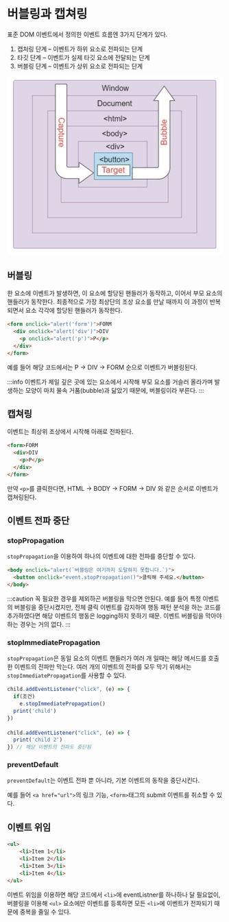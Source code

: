 # 버블링과 캡쳐링

표준 DOM 이벤트에서 정의한 이벤트 흐름엔 3가지 단계가 있다.

1. 캡처링 단계 – 이벤트가 하위 요소로 전파되는 단계
2. 타깃 단계 – 이벤트가 실제 타깃 요소에 전달되는 단계
3. 버블링 단계 – 이벤트가 상위 요소로 전파되는 단계

![bubbling_and_capturing.png](./img/bubbling_and_capturing.png)


## 버블링

한 요소에 이벤트가 발생하면, 이 요소에 할당된 핸들러가 동작하고, 이어서 부모 요소의 핸들러가 동작한다. 최종적으로 가장 최상단의 조상 요소를 만날 때까지 이 과정이 반복되면서 요소 각각에 할당된 핸들러가 동작한다.

```html
<form onclick="alert('form')">FORM
  <div onclick="alert('div')">DIV
    <p onclick="alert('p')">P</p>
  </div>
</form>
```
예를 들어 해당 코드에서는 P → DIV → FORM 순으로 이벤트가 버블링된다.

:::info
이벤트가 제일 깊은 곳에 있는 요소에서 시작해 부모 요소를 거슬러 올라가며 발생하는 모양이 마치 물속 거품(bubble)과 닮았기 때문에, 버블링이라 부른다.
:::




## 캡쳐링

이벤트는 최상위 조상에서 시작해 아래로 전파된다.

```html
<form>FORM
  <div>DIV
    <p>P</p>
  </div>
</form>
```
만약 `<p>`를 클릭한다면, HTML → BODY → FORM → DIV 와 같은 순서로 이벤트가 캡쳐링된다.

## 이벤트 전파 중단

### stopPropagation

`stopPropagation`을 이용하여 하나의 이벤트에 대한 전파를 중단할 수 있다.

```html
<body onclick="alert(`버블링은 여기까지 도달하지 못합니다.`)">
  <button onclick="event.stopPropagation()">클릭해 주세요.</button>
</body>
```

:::caution
꼭 필요한 경우를 제외하곤 버블링을 막으면 안된다. 예를 들어 특정 이벤트의 버블링을 중단시켰지만, 전체 클릭 이벤트를 감지하여 행동 패턴 분석을 하는 코드를 추가하였다면 해당 이벤트의 행동은 logging하지 못하기 때문. 이벤트 버블링을 막아야 하는 경우는 거의 없다.
:::

### stopImmediatePropagation

`stopPropagation`은 동일 요소의 이벤트 핸들러가 여러 개 일때는 해당 메서드를 호출한 이벤트의 전파만 막는다.
여러 개의 이벤트의 전파를 모두 막기 위해서는 `stopImmediatePropagation`를 사용할 수 있다.

```javascript
child.addEventListener("click", (e) => {
  if(조건)
    e.stopImmediatePropagation()
  print('child')
})

child.addEventListener("click", (e) => {
  print('child 2')
}) // 해당 이벤트의 전파도 중단됨
```

### preventDefault

`preventDefault`는 이벤트 전파 뿐 아니라, 기본 이벤트의 동작을 중단시킨다.

예를 들어 `<a href="url">`의 링크 기능, `<form>`태그의 submit 이벤트를 취소할 수 있다.

## 이벤트 위임

```html
<ul>
    <li>Item 1</li>
    <li>Item 2</li>
    <li>Item 3</li>
    <li>Item 4</li>
</ul>
```
이벤트 위임을 이용하면 해당 코드에서 `<li>`에 eventListner를 하나하나 달 필요없이, 버블링을 이용해 `<ul>` 요소에만 이벤트를 등록하면 모든 `<li>`에 이벤트가 전파되기 때문에 중복을 줄일 수 있다.